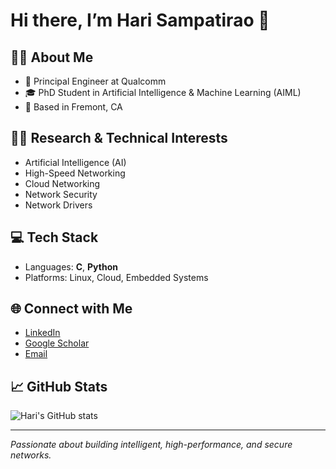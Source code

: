 # Hi there, I’m Hari Sampatirao 👋

## 👨‍💻 About Me

- 🔬 Principal Engineer at Qualcomm  
- 🎓 PhD Student in Artificial Intelligence & Machine Learning (AIML)  
- 📍 Based in Fremont, CA

## 🧑‍🔬 Research & Technical Interests

- Artificial Intelligence (AI)
- High-Speed Networking
- Cloud Networking
- Network Security
- Network Drivers

## 💻 Tech Stack

- Languages: **C**, **Python**
- Platforms: Linux, Cloud, Embedded Systems

## 🌐 Connect with Me

- [LinkedIn](https://www.linkedin.com/in/hari-sampatirao)  
- [Google Scholar](https://scholar.google.com/citations?user=YOUR-ID)  
- [Email](mailto:s.hariprasad@gmail.com)   

## 📈 GitHub Stats

![Hari's GitHub stats](https://github-readme-stats.vercel.app/api?username=hari-sampatirao&show_icons=true&theme=default)

---

*Passionate about building intelligent, high-performance, and secure networks.*

